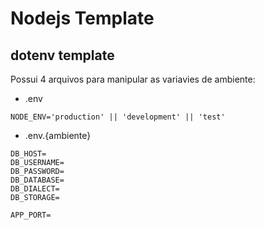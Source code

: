 # Nodejs Template

## dotenv template

Possui 4 arquivos para manipular as variavies de ambiente:

- .env

```dotenv
NODE_ENV='production' || 'development' || 'test'
```

- .env.{ambiente}

```dotenv
DB_HOST=
DB_USERNAME=
DB_PASSWORD=
DB_DATABASE=
DB_DIALECT=
DB_STORAGE=

APP_PORT=
```

